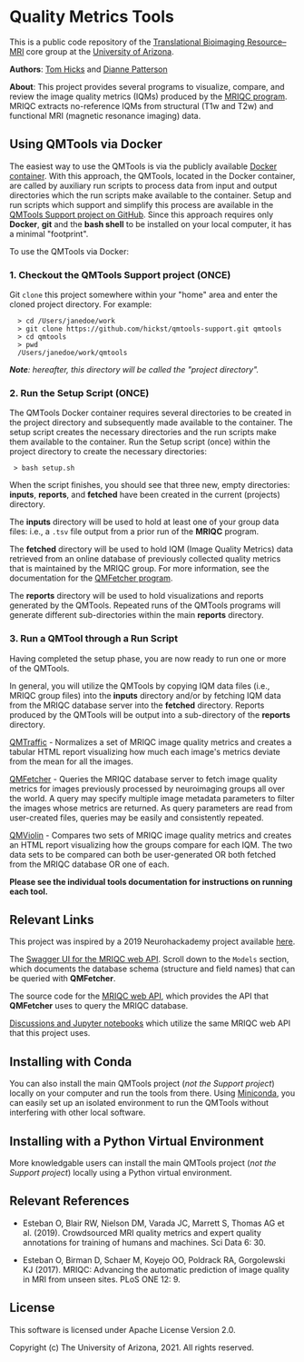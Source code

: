 ﻿# Quality Metrics Tools

This is a public code repository of the [Translational Bioimaging Resource–MRI](https://research.arizona.edu/facilities/core-facilities/translational-bioimaging-resource-mri) core group at the [University of Arizona](https://www.arizona.edu/).

**Authors**: [Tom Hicks](https://github.com/hickst) and [Dianne Patterson](https://github.com/dkp)

**About**: This project provides several programs to visualize, compare, and review the image quality metrics (IQMs) produced by the [MRIQC program](https://github.com/poldracklab/mriqc). MRIQC extracts no-reference IQMs from structural (T1w and T2w) and functional MRI (magnetic resonance imaging) data.

## Using QMTools via Docker

The easiest way to use the QMTools is via the publicly available [Docker container](https://hub.docker.com/repository/docker/hickst/qmtools). With this approach, the QMTools, located in the Docker container, are called by auxiliary run scripts to process data from input and output directories which the run scripts make available to the container. Setup and run scripts which support and simplify this process are available in the [QMTools Support project on GitHub](https://github.com/hickst/qmtools-support). Since this approach requires only **Docker**, **git** and the **bash shell** to be installed on your local computer, it has a minimal "footprint".

To use the QMTools via Docker:

### 1. Checkout the QMTools Support project (ONCE)

Git `clone` this project somewhere within your "home" area and enter the cloned project directory. For example:
```
  > cd /Users/janedoe/work
  > git clone https://github.com/hickst/qmtools-support.git qmtools
  > cd qmtools
  > pwd
  /Users/janedoe/work/qmtools
```

***Note**: hereafter, this directory will be called the "project directory".*


### 2. Run the Setup Script (ONCE)

The QMTools Docker container requires several directories to be created in the project directory and subsequently made available to the container. The setup script creates the necessary directories and the run scripts make them available to the container. Run the Setup script (once) within the project directory to create the necessary directories:
```
 > bash setup.sh
```

When the script finishes, you should see that three new, empty directories: **inputs**, **reports**, and **fetched** have been created in the current (projects) directory.

The **inputs** directory will be used to hold at least one of your group data files: i.e., a `.tsv` file output from a prior run of the __MRIQC__ program.

The **fetched** directory will be used to hold IQM (Image Quality Metrics) data retrieved from an online database of previously collected quality metrics that is maintained by the MRIQC group. For more information, see the documentation for the [QMFetcher program](https://github.com/hickst/qmtools/blob/master/docs/QMFetcher.md).

The **reports** directory will be used to hold visualizations and reports generated by the QMTools. Repeated runs of the QMTools programs will generate different sub-directories within the main **reports** directory.

### 3. Run a QMTool through a Run Script

Having completed the setup phase, you are now ready to run one or more of the QMTools.

In general, you will utilize the QMTools by copying IQM data files (i.e., MRIQC group files) into the **inputs** directory and/or by fetching IQM data from the MRIQC database server into the **fetched** directory. Reports produced by the QMTools will be output into a sub-directory of the **reports** directory.


[QMTraffic]() - Normalizes a set of MRIQC image quality metrics and creates a tabular HTML report visualizing how much each image's metrics deviate from the mean for all the images.

[QMFetcher]() - Queries the MRIQC database server to fetch image quality metrics for images previously processed by neuroimaging groups all over the world. A query may specify multiple image metadata parameters to filter the images whose metrics are returned. As query parameters are read from user-created files, queries may be easily and consistently repeated.

[QMViolin]() - Compares two sets of MRIQC image quality metrics and creates an HTML report visualizing how the groups compare for each IQM. The two data sets to be compared can both be user-generated OR both fetched from the MRIQC database OR one of each.

**Please see the individual tools documentation for instructions on running each tool.**
## Relevant Links

This project was inspired by a 2019 Neurohackademy project available [here](https://github.com/elizabethbeard/mriqception).

The [Swagger UI for the MRIQC web API](https://mriqc.nimh.nih.gov). Scroll down to the `Models` section, which documents the database schema (structure and field names) that can be queried with **QMFetcher**.

The source code for the [MRIQC web API](https://mriqc.nimh.nih.gov/), which provides the API that **QMFetcher** uses to query the MRIQC database.

[Discussions and Jupyter notebooks](https://www.kaggle.com/chrisfilo/mriqc/code) which utilize the same MRIQC web API that this project uses.

## Installing with Conda

You can also install the main QMTools project (*not the Support project*) locally on your computer and run the tools from there. Using [Miniconda](https://docs.conda.io/en/latest/miniconda.html), you can easily set up an isolated environment to run the QMTools without interfering with other local software.

## Installing with a Python Virtual Environment

More knowledgable users can install the main QMTools project (*not the Support project*) locally using a Python virtual environment.

## Relevant References

- Esteban O, Blair RW, Nielson DM, Varada JC, Marrett S, Thomas AG et al. (2019). Crowdsourced MRI quality metrics and expert quality annotations for training of humans and machines. Sci Data 6: 30.

- Esteban O, Birman D, Schaer M, Koyejo OO, Poldrack RA, Gorgolewski KJ (2017). MRIQC: Advancing the automatic prediction of image quality in MRI from unseen sites. PLoS ONE 12: 9.

## License

This software is licensed under Apache License Version 2.0.

Copyright (c) The University of Arizona, 2021. All rights reserved.
